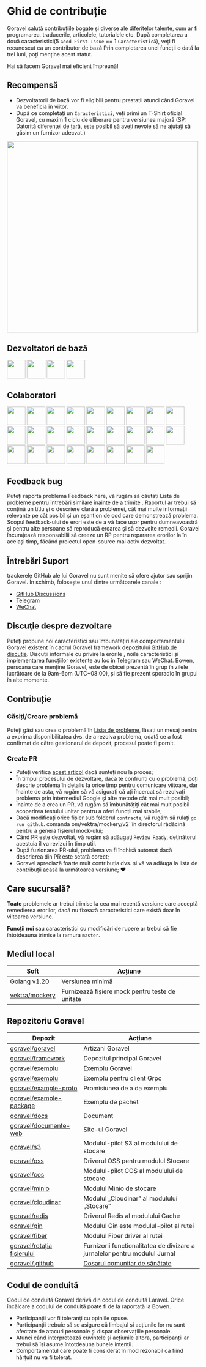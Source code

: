 # Ghid de contribuție

Goravel salută contribuțiile bogate și diverse ale diferitelor talente, cum ar fi programarea, traducerile, articolele, tutorialele
etc. După completarea a două caracteristici(5 `Good First Issue` == 1 `Caracteristică`), veți fi recunoscut ca un contributor de bază
Prin completarea unei funcții o dată la trei luni, poți menține acest statut.

Hai să facem Goravel mai eficient împreună!

## Recompensă

- Dezvoltatorii de bază vor fi eligibili pentru prestații atunci când Goravel va beneficia în viitor.
- După ce completați un `Caracteristici`, veți primi un T-Shirt oficial Goravel, cu maxim 1 ciclu de eliberare pentru versiunea majoră
  (SP: Datorită diferenței de țară, este posibil să aveți nevoie să ne ajutați să găsim un furnizor adecvat.)

<p align="left"><img src="/t-shirt.jpg" width="500"></p>

## Dezvoltatori de bază

<a href="https://github.com/hwbrzzl" target="_blank"><img src="https://avatars.githubusercontent.com/u/24771476?v=4" width="48" height="48"></a> <a href="https://github.com/DevHaoZi" target="_blank"><img src="https://avatars.githubusercontent.com/u/115467771?v=4" width="48" height="48"></a> <a href="https://github.com/kkumar-gcc" target="_blank"><img src="https://avatars.githubusercontent.com/u/84431594?v=4" width="48" height="48"></a> <a href="https://github.com/almas1992" target="_blank"><img src="https://avatars.githubusercontent.com/u/9382335?v=4" width="48" height="48"></a>

## Colaboratori

<a href="https://github.com/merouanekhalili" target="_blank"><img src="https://avatars.githubusercontent.com/u/1122628?v=4" width="48" height="48"></a> <a href="https://github.com/hongyukeji" target="_blank"><img src="https://avatars.githubusercontent.com/u/23145983?v=4" width="48" height="48"></a> <a href="https://github.com/sidshrivastav" target="_blank"><img src="https://avatars.githubusercontent.com/u/28773690?v=4" width="48" height="48"></a> <a href="https://github.com/Juneezee" target="_blank"><img src="https://avatars.githubusercontent.com/u/20135478?v=4" width="48" height="48"></a> <a href="https://github.com/dragoonchang" target="_blank"><img src="https://avatars.githubusercontent.com/u/1432336?v=4" width="48" height="48"></a> <a href="https://github.com/dhanusaputra" target="_blank"><img src="https://avatars.githubusercontent.com/u/35093673?v=4" width="48" height="48"></a> <a href="https://github.com/mauri870" target="_blank"><img src="https://avatars.githubusercontent.com/u/10168637?v=4" width="48" height="48"></a> <a href="https://github.com/Marian0" target="_blank"><img src="https://avatars.githubusercontent.com/u/624592?v=4" width="48" height="48"></a> <a href="https://github.com/ahmed3mar" target="_blank"><img src="https://avatars.githubusercontent.com/u/12982325?v=4" width="48" height="48"></a> <a href="https://github.com/flc1125" target="_blank"><img src="https://avatars.githubusercontent.com/u/14297703?v=4" width="48" height="48"></a> <a href="https://github.com/zzpwestlife" target="_blank"><img src="https://avatars.githubusercontent.com/u/12382180?v=4" width="48" height="48"></a> <a href="https://github.com/juantarrel" target="_blank"><img src="https://avatars.githubusercontent.com/u/7213379?v=4" width="48" height="48"></a> <a href="https://github.com/Kamandlou" target="_blank"><img src="https://avatars.githubusercontent.com/u/77993374?v=4" width="48" height="48"></a> <a href="https://github.com/livghit" target="_blank"><img src="https://avatars.githubusercontent.com/u/108449432?v=4" width="48" height="48"></a> <a href="https://github.com/jeff87218" target="_blank"><img src="https://avatars.githubusercontent.com/u/29706585?v=4" width="48" height="48"></a> <a href="https://github.com/shayan-yousefi" target="_blank"><img src="https://avatars.githubusercontent.com/u/19957980?v=4" width="48" height="48"></a> <a href="https://github.com/zxdstyle" target="_blank"><img src="https://avatars.githubusercontent.com/u/38398954?v=4" width="48" height="48"></a> <a href="https://github.com/milwad-dev" target="_blank"><img src="https://avatars.githubusercontent.com/u/98118400?v=4" width="48" height="48"></a> <a href="https://github.com/mdanialr" target="_blank"><img src="https://avatars.githubusercontent.com/u/48054961?v=4" width="48" height="48"></a> <a href="https://github.com/KlassnayaAfrodita" target="_blank"><img src="https://avatars.githubusercontent.com/u/113383200?v=4" width="48" height="48"></a> <a href="https://github.com/YlanzinhoY" target="_blank"><img src="https://avatars.githubusercontent.com/u/102574758?v=4" width="48" height="48"></a> <a href="https://github.com/gouguoyin" target="_blank"><img src="https://avatars.githubusercontent.com/u/13517412?v=4" width="48" height="48"></a> <a href="https://github.com/dzham" target="_blank"><img src="https://avatars.githubusercontent.com/u/10853451?v=4" width="48" height="48"></a> <a href="https://github.com/praem90" target="_blank"><img src="https://avatars.githubusercontent.com/u/6235720?v=4" width="48" height="48"></a> <a href="https://github.com/vendion" target="_blank"><img src="https://avatars.githubusercontent.com/u/145018?v=4" width="48" height="48"></a> <a href="https://github.com/tzsk" target="_blank"><img src="https://avatars.githubusercontent.com/u/13273787?v=4" width="48" height="48"></a>

## Feedback bug

Puteți raporta problema
Feedback here,
vă rugăm să căutați Lista de probleme pentru întrebări similare înainte de a trimite
. Raportul ar trebui să conţină un titlu şi o descriere clară a problemei, cât mai multe informații relevante pe cât posibil
și un eșantion de cod care demonstrează problema. Scopul feedback-ului de erori este de a vă face uşor pentru dumneavoastră şi pentru
alte persoane să reproducă eroarea şi să dezvolte remedii. Goravel încurajează responsabilii să creeze un RP pentru repararea erorilor la
în același timp, făcând proiectul open-source mai activ dezvoltat.

## Întrebări Suport

trackerele GitHub ale lui Goravel nu sunt menite să ofere ajutor sau sprijin Goravel. În schimb, folosește unul dintre următoarele canale
:

- [GitHub Discussions](https://github.com/goravel/goravel/discussions)
- [Telegram](https://github.com/goravel/goravel/tree/master#group)
- [WeChat](https://github.com/goravel/goravel/blob/master/README_zh.md#%E7%BE%A4%E7%BB%84)

## Discuţie despre dezvoltare

Puteți propune noi caracteristici sau îmbunătățiri ale comportamentului Goravel existent în cadrul Goravel framework
depozitului [GitHub de discuție](https://github.com/goravel/goravel/discussions). Discuții informale cu privire la erorile
, noile caracteristici și implementarea funcțiilor existente au loc în Telegram sau WeChat. Bowen, persoana care menține
Goravel, este de obicei prezentă în grup în zilele lucrătoare de la 9am-6pm (UTC+08:00), și să fie prezent sporadic în grupul
în alte momente.

## Contribuție

### Găsiți/Creare problemă

Puteți găsi sau crea o problemă în [Lista de probleme](https://github.com/goravel/goravel/issues), lăsați un mesaj pentru a exprima
disponibilitatea dvs. de a rezolva problema, odată ce a fost confirmat de către gestionarul de depozit, procesul poate fi pornit.

### Create PR

- Puteți verifica [acest articol](https://docs.github.com/en/get-started/quickstart/contributing-to-projects) dacă
  sunteți nou la proces;
- În timpul procesului de dezvoltare, dacă te confrunți cu o problemă, poți descrie problema în detaliu la orice
  timp pentru comunicare viitoare, dar înainte de asta, vă rugăm să vă asiguraţi că aţi încercat să rezolvaţi problema prin intermediul
  Google şi alte metode cât mai mult posibil;
- Înainte de a crea un PR, vă rugăm să îmbunătățiți cât mai mult posibil acoperirea testului unitar pentru a oferi funcții mai stabile;
- Dacă modificați orice fișier sub folderul `contracte`, vă rugăm să rulați `go run github`. comanda om/vektra/mockery/v2\` în
  directorul rădăcină pentru a genera fișierul mock-ului;
- Când PR este dezvoltat, vă rugăm să adăugaţi `Review Ready`, deţinătorul acestuia îl va revizui în timp util.
- După fuzionarea PR-ului, problema va fi închisă automat dacă descrierea din PR este setată corect;
- Goravel apreciază foarte mult contribuția dvs. și vă va adăuga la lista de contribuții acasă la următoarea versiune; ❤️

## Care sucursală?

**Toate** problemele ar trebui trimise la cea mai recentă versiune care acceptă remedierea erorilor, dacă nu fixează caracteristici care există doar
în viitoarea versiune.

**Funcții noi** sau caracteristici cu modificări de rupere ar trebui să fie întotdeauna trimise la ramura `master`.

## Mediul local

| Soft                                                | Acțiune                                         |
| --------------------------------------------------- | ----------------------------------------------- |
| Golang v1.20                        | Versiunea minimă                                |
| [vektra/mockery](https://github.com/vektra/mockery) | Furnizează fișiere mock pentru teste de unitate |

## Repozitoriu Goravel

| Depozit                                                                  | Acțiune                                                                                                                                                            |
| ------------------------------------------------------------------------ | ------------------------------------------------------------------------------------------------------------------------------------------------------------------ |
| [goravel/goravel](https://github.com/goravel/goravel)                    | Artizani Goravel                                                                                                                                                   |
| [goravel/framework](https://github.com/goravel/framework)                | Depozitul principal Goravel                                                                                                                                        |
| [goravel/exemplu](https://github.com/goravel/example)                    | Exemplu Goravel                                                                                                                                                    |
| [goravel/exemplu](https://github.com/goravel/example-client)             | Exemplu pentru client Grpc                                                                                                                                         |
| [goravel/example-proto](https://github.com/goravel/example-proto)        | Promisiunea de a da exemplu                                                                                                                                        |
| [goravel/example-package](https://github.com/goravel/example-package)    | Exemplu de pachet                                                                                                                                                  |
| [goravel/docs](https://github.com/goravel/docs)                          | Document                                                                                                                                                           |
| [goravel/documente-web](https://github.com/goravel/docs-web)             | Site-ul Goravel                                                                                                                                                    |
| [goravel/s3](https://github.com/goravel/s3)                              | Modulul-pilot S3 al modulului de stocare                                                                                                                           |
| [goravel/oss](https://github.com/goravel/oss)                            | Driverul OSS pentru modulul Stocare                                                                                                                                |
| [goravel/cos](https://github.com/goravel/cos)                            | Modulul-pilot COS al modulului de stocare                                                                                                                          |
| [goravel/minio](https://github.com/goravel/minio)                        | Modulul Minio de stocare                                                                                                                                           |
| [goravel/cloudinar](https://github.com/goravel/cloudinary)               | Modulul „Cloudinar” al modulului „Stocare”                                                                                                                         |
| [goravel/redis](https://github.com/goravel/redis)                        | Driverul Redis al modulului Cache                                                                                                                                  |
| [goravel/gin](https://github.com/goravel/gin)                            | Modulul Gin este modulul-pilot al rutei                                                                                                                            |
| [goravel/fiber](https://github.com/goravel/fiber)                        | Modulul Fiber driver al rutei                                                                                                                                      |
| [goravel/rotația fișierului](https://github.com/goravel/file-rotatelogs) | Furnizorii functionalitatea de divizare a jurnalelor pentru modulul Jurnal                                                                                         |
| [goravel/.github](https://github.com/goravel/.github)    | [Dosarul comunitar de sănătate](https://docs.github.com/en/communities/setting-up-your-project-for-healthy-contributions/creating-a-default-community-health-file) |

## Codul de conduită

Codul de conduită Goravel derivă din codul de conduită Laravel. Orice încălcare a codului de conduită poate fi de la
raportată la Bowen.

- Participanţii vor fi toleranţi cu opiniile opuse.
- Participanții trebuie să se asigure că limbajul și acțiunile lor nu sunt afectate de atacuri personale și dispar observațiile
  personale.
- Atunci când interpretează cuvintele și acțiunile altora, participanții ar trebui să își asume întotdeauna bunele intenții.
- Comportamentul care poate fi considerat în mod rezonabil ca fiind hărțuit nu va fi tolerat.
